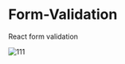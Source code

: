 # Form-Validation
React form validation

![111](https://user-images.githubusercontent.com/46317863/51541635-fc982080-1e61-11e9-8563-15031272f636.PNG)
